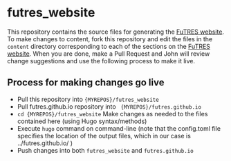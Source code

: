 # futres_website

This repository contains the source files for generating the [FuTRES website](http://futres.org/).
To make changes to content, fork this repository and edit the files in the ```content``` directory corresponding
to each of the sections on the [FuTRES website](http://futres.org/).  When you are done, make
a Pull Request and John will review change suggestions and use the following process to make it live.

## Process for making changes go live

 * Pull this repository into ```{MYREPOS}/futres_website```
 * Pull futres.github.io repository into ``` {MYREPOS}/futres.github.io```
 * ```cd {MYREPOS}/futres_website``` 
 Make changes as needed to the files contained here (using Hugo syntax/methods)
 * Execute ```hugo``` command on command-line 
(note that the config.toml file specifies the location of the output files, which in our case is ../futres.github.io/ )
 * Push changes into both ```futres_website``` and ```futres.github.io```
